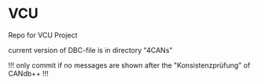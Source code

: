 # VCU
Repo for VCU Project

current version of DBC-file is in directory "4CANs" 

!!! only commit if no messages are shown after the "Konsistenzprüfung" of CANdb++ !!!
